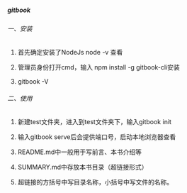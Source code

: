 ##### gitbook



###### 一、安装

1. 首先确定安装了NodeJs        node -v 查看

2. 管理员身份打开cmd，输入 npm install -g gitbook-cli安装

3. gitbook -V



###### 二、使用

1. 新建test文件夹，进入到test文件夹下，输入gitbook init

2. 输入gitbook serve后会提供端口号，启动本地浏览器查看
3. README.md中一般用于写前言、本书介绍等
4. SUMMARY.md中存放本书目录（超链接形式）
5. 超链接的方括号中写目录名称，小括号中写文件的名称。